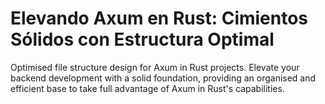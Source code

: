 # Elevando Axum en Rust: Cimientos Sólidos con Estructura Optimal
 Optimised file structure design for Axum in Rust projects. Elevate your backend development with a solid foundation, providing an organised and efficient base to take full advantage of Axum in Rust's capabilities.
